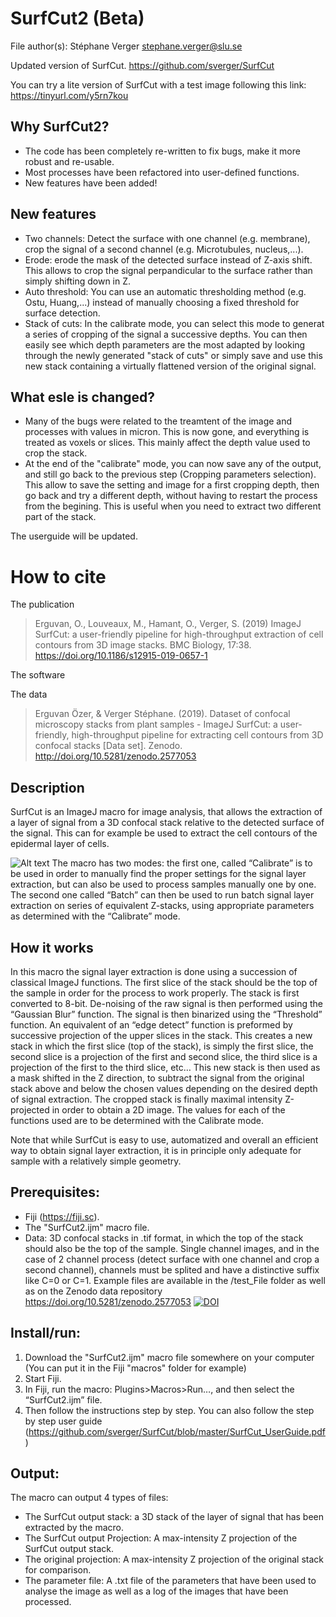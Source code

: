 # SurfCut2 (Beta)

File author(s): Stéphane Verger stephane.verger@slu.se

Updated version of SurfCut.
https://github.com/sverger/SurfCut

You can try a lite version of SurfCut with a test image following this link:
https://tinyurl.com/y5rn7kou

## Why SurfCut2?
- The code has been completely re-written to fix bugs, make it more robust and re-usable.
- Most processes have been refactored into user-defined functions.
- New features have been added!

## New features
- Two channels: Detect the surface with one channel (e.g. membrane), crop the signal of a second channel (e.g. Microtubules, nucleus,...).
- Erode: erode the mask of the detected surface instead of Z-axis shift. This allows to crop the signal perpandicular to the surface rather than simply shifting down in Z.
- Auto threshold: You can use an automatic thresholding method (e.g. Ostu, Huang,...) instead of manually choosing a fixed threshold for surface detection.
- Stack of cuts: In the calibrate mode, you can select this mode to generat a series of cropping of the signal a successive depths. You can then easily see which depth parameters are the most adapted by looking through the newly generated "stack of cuts" or simply save and use this new stack containing a virtually flattened version of the original signal.

## What esle is changed?
- Many of the bugs were related to the treamtent of the image and processes with values in micron. This is now gone, and everything is treated as voxels or slices. This mainly affect the depth value used to crop the stack.
- At the end of the "calibrate" mode, you can now save any of the output, and still go back to the previous step (Cropping parameters selection). This allow to save the setting and image for a first cropping depth, then go back and try a different depth, without having to restart the process from the begining. This is useful when you need to extract two different part of the stack.


The userguide will be updated.


# How to cite
The publication
> Erguvan, O., Louveaux, M., Hamant, O., Verger, S. (2019) ImageJ SurfCut: a user-friendly pipeline for high-throughput extraction of cell contours from 3D image stacks. BMC Biology, 17:38. https://doi.org/10.1186/s12915-019-0657-1 

The software


The data
> Erguvan Özer, & Verger Stéphane. (2019). Dataset of confocal microscopy stacks from plant samples - ImageJ SurfCut: a user-friendly, high-throughput pipeline for extracting cell contours from 3D confocal stacks [Data set]. Zenodo. http://doi.org/10.5281/zenodo.2577053

## Description
SurfCut is an ImageJ macro for image analysis, that allows the extraction of a layer of signal from a 3D confocal stack relative to the detected surface of the signal. This can for example be used to extract the cell contours of the epidermal layer of cells.

![Alt text](/surfcut_illustration.png?raw=true)
The macro has two modes: the first one, called “Calibrate” is to be used in order to manually find the proper settings for the signal layer extraction, but can also be used to process samples manually one by one. The second one called “Batch” can then be used to run batch signal layer extraction on series of equivalent Z-stacks, using appropriate parameters as determined with the “Calibrate” mode.

## How it works
In this macro the signal layer extraction is done using a succession of classical ImageJ functions. The first slice of the stack should be the top of the sample in order for the process to work properly. The stack is first converted to 8-bit. De-noising of the raw signal is then performed using the “Gaussian Blur” function. The signal is then binarized using the “Threshold” function. An equivalent of an “edge detect” function is preformed by successive projection of the upper slices in the stack. This creates a new stack in which the first slice (top of the stack), is simply the first slice, the second slice is a projection of the first and second slice, the third slice is a projection of the first to the third slice, etc… This new stack is then used as a mask shifted in the Z direction, to subtract the signal from the original stack above and below the chosen values depending on the desired depth of signal extraction. The cropped stack is finally maximal intensity Z-projected in order to obtain a 2D image. The values for each of the functions used are to be determined with the Calibrate mode.

Note that while SurfCut is easy to use, automatized and overall an efficient way to obtain signal layer extraction, it is in principle only adequate for sample with a relatively simple geometry.

## Prerequisites:
- Fiji (https://fiji.sc).
- The "SurfCut2.ijm" macro file.
- Data: 3D confocal stacks in .tif format, in which the top of the stack should also be the top of the sample. Single channel images, and in the case of 2 channel process (detect surface with one channel and crop a second channel), channels must be splited and have a distinctive suffix like C=0 or C=1. Example files are available in the /test_File folder as well as on the Zenodo data repository https://doi.org/10.5281/zenodo.2577053
[![DOI](https://zenodo.org/badge/DOI/10.5281/zenodo.2577053.svg)](https://doi.org/10.5281/zenodo.2577053)

## Install/run:
1) Download the "SurfCut2.ijm" macro file somewhere on your computer (You can put it in the Fiji "macros" folder for example)
2) Start Fiji.
3) In Fiji, run the macro: Plugins>Macros>Run…, and then select the “SurfCut2.ijm” file.
4) Then follow the instructions step by step. You can also follow the step by step user guide (https://github.com/sverger/SurfCut/blob/master/SurfCut_UserGuide.pdf)

## Output:
The macro can output 4 types of files:
- The SurfCut output stack: a 3D stack of the layer of signal that has been extracted by the macro.
- The SurfCut output Projection: A max-intensity Z projection of the SurfCut output stack.
- The original projection: A max-intensity Z projection of the original stack for comparison.
- The parameter file: A .txt file of the parameters that have been used to analyse the image as well as a log of the images that have been processed.
